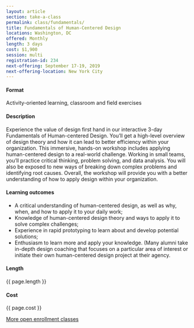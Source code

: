 ```yaml
---
layout: article
section: take-a-class
permalink: class/fundamentals/
title: Fundamentals of Human-Centered Design
locations: Washington, DC
offered: Monthly
length: 3 days
cost: $1,900
session: multi
registration-id: 234
next-offering: September 17-19, 2019
next-offering-location: New York City
---
```


#### Format

Activity-oriented learning, classroom and field exercises

#### Description

Experience the value of design first hand in our interactive 3-day Fundamentals of Human-centered Design. You’ll get a high-level overview of design theory and how it can lead to better efficiency within your organization. This immersive, hands-on workshop includes applying human-centered design to a real-world challenge. Working in small teams, you’ll practice critical thinking, problem solving, and data analysis. You will also be exposed to new ways of breaking down complex problems and identifying root causes. Overall, the workshop will provide you with a better understanding of how to apply design within your organization.

#### Learning outcomes

*	A critical understanding of human-centered design, as well as why, when, and how to apply it to your daily work;
*	Knowledge of human-centered design theory and ways to apply it to solve complex challenges;
*	Experience in rapid prototyping to learn about and develop potential solutions;
*	Enthusiasm to learn more and apply your knowledge. (Many alumni take in-depth design coaching that focuses on a particular area of interest or initiate their own human-centered design project at their agency.

#### Length

{{ page.length }}

#### Cost

{{ page.cost }}

[More open enrollment classes](../../take-a-class/open-enrollment-classes/)

